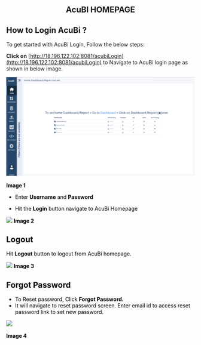 



<center><h2>AcuBI HOMEPAGE</h1></center>

## How to Login AcuBi ?

To get started with AcuBi Login, Follow the below steps:

<b>Click on</b>  [http://18.196.122.102:8081/acubiLogin](http://18.196.122.102:8081/acubiLogin)  to Navigate to AcuBi login page as shown in below image.

![enter image description here](https://raw.githubusercontent.com/sv18042016/fp1/bb5d4c9f6814109a9645827e267e716c0d044c2a/images/New_version5/Homepage_v5.png)

<b><font color = "Black"> Image 1</b>

-  Enter  <b>Username</b> and <b>Password</b>

- Hit the  <b>Login</b> button navigate to AcuBi  Homepage

![
](https://raw.githubusercontent.com/sv18042016/fp1/master/images/New_version5/Homepage_v5.png)
<b><font color = "Black"> Image 2</b>

## Logout

Hit <b>Logout</b> button to logout from AcuBi homepage.

![
](https://raw.githubusercontent.com/sv18042016/fp1/master/images/New_version5/UD_Logout.png)
<b><font color = "Black"> Image 3</b>

## Forgot Password

  - To Reset password, Click <b>Forgot Password.</b>
  - It will navigate to reset password screen. Enter email id to access reset password link to set new password.
  
 ![
](https://raw.githubusercontent.com/sv18042016/fp1/d64bc97c7d2aa0cb8e2c35fa8f9905bd274388f1/images/New_version5/ud_homepage_forgot%20password.png)

**Image 4**
<!--stackedit_data:
eyJoaXN0b3J5IjpbOTMxMDQ1MjY2LDIxMjY2NTczNSwyMTAwMz
M5MDE1LDIwMDEwNTU5ODUsMTQzOTA3NzQ3MCwyMzk3NDE3MDEs
LTgwODQ5ODk1NywtMTk2MzU0Nzk4OSwtMTI1NTA4NjQ3NiwxNz
g1MzY0MzUsMTczMjY2OTY5NSwtNDQzMDE2NjQyLDI3MzE3MTY3
Nyw0MzU4ODk5OTcsMTA5NzMxOTE5NywtOTE4NDczOTk1LC0yMD
A1MTY3MTE1LDI3ODYyMDc4MywtMTE4NDg0OTc3Nl19
-->